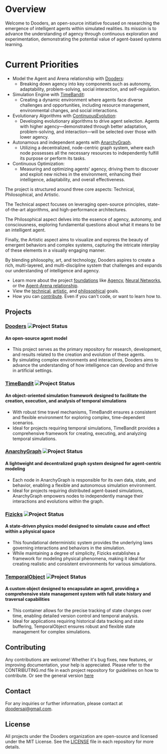 # Overview

Welcome to Dooders, an open-source initiative focused on researching the emergence of intelligent agents within simulated realities. Its mission is to advance the understanding of agency through continuous exploration and experimentation, demonstrating the potential value of agent-based systems learning.

# Current Priorities

- Model the Agent and Arena relationship with [Dooders](https://github.com/Dooders/Dooders):
  - Breaking down agency into key components such as autonomy, adaptability, problem-solving, social interaction, and self-regulation.
- Simulation Engine with [TimeBandit](https://github.com/Dooders/TimeBandit):
  - Creating a dynamic environment where agents face diverse challenges and opportunities, including resource management, environmental changes, and social interactions.
- Evolutionary Algorithms with [ContinuousEvolution](https://github.com/Dooders/ContinuousEvolution):
  - Developing evolutionary algorithms to drive agent selection. Agents with higher agency—demonstrated through better adaptation, problem-solving, and interaction—will be selected over those with lower agency.
- Autonamous and independent agents with [AnarchyGraph](https://github.com/Dooders/AnarchyGraph).
  - Utilizing a decentralized, node-centric graph system, where each node possesses all the necessary resources to independently fulfill its purpose or perform its tasks.
- Continuous Optimization:
  - Measuring and optimizing agents' agency, driving them to discover and exploit new niches in the environment, enhancing their intelligence, adaptability, and overall effectiveness.

The project is structured around three core aspects: Technical, Philosophical, and Artistic.

The Technical aspect focuses on leveraging open-source principles, state-of-the-art algorithms, and high-performance architectures.

The Philosophical aspect delves into the essence of agency, autonomy, and consciousness, exploring fundamental questions about what it means to be an intelligent agent.

Finally, the Artistic aspect aims to visualize and express the beauty of emergent behaviors and complex systems, capturing the intricate interplay of these elements in a visually engaging manner.

By blending philosophy, art, and technology, Dooders aspires to create a rich, multi-layered, and multi-discipline system that challenges and expands our understanding of intelligence and agency.

- Learn more about the project [foundations](../docs/Foundations.md) like [Agency](../docs/Agency.md), [Neural Networks](../docs/NeuralNetworks.md), or the [Agent-Arena relationship](../docs/Agent-Arena.md).
- View the [technical](../docs/Goals.md#technical-goals-of-the-dooders-project), [artistic](../docs/Goals.md#artistic-goals-of-the-dooders-project), and [philosophical](../docs/Goals.md#philosophical-goals-of-the-dooders-project) goals.
- How you can [contribute](../docs/Contributing.md). Even if you can't code, or want to learn how to.


## Projects

### [Dooders](https://github.com/Dooders/Dooders) ![Project Status](https://img.shields.io/badge/status-in%20development-orange)
#### An open-source agent model

- This project serves as the primary repository for research, development, and results related to the creation and evolution of these agents.
- By simulating complex environments and interactions, Dooders aims to advance the understanding of how intelligence can develop and thrive in artificial settings.

### [TimeBandit](https://github.com/Dooders/TimeBandit) ![Project Status](https://img.shields.io/badge/status-in%20development-orange)
#### An object-oriented simulation framework designed to facilitate the creation, execution, and analysis of temporal simulations

- With robust time travel mechanisms, TimeBandit ensures a consistent and flexible environment for exploring complex, time-dependent scenarios.
- Ideal for projects requiring temporal simulations, TimeBandit provides a comprehensive framework for creating, executing, and analyzing temporal simulations.

### [AnarchyGraph](https://github.com/Dooders/AnarchyGraph) ![Project Status](https://img.shields.io/badge/status-in%20development-orange)
#### A lightweight and decentralized graph system designed for agent-centric modeling

- Each node in AnarchyGraph is responsible for its own data, state, and behavior, enabling a flexible and autonomous simulation environment.
- Ideal for projects requiring distributed agent-based simulations, AnarchyGraph empowers nodes to independently manage their interactions and evolutions within the graph.

### [Fizicks](https://github.com/Dooders/Fizicks) ![Project Status](https://img.shields.io/badge/status-in%20development-orange)
#### A state-driven physics model designed to simulate cause and effect within a physical space

- This foundational deterministic system provides the underlying laws governing interactions and behaviors in the simulation. 
- While maintaining a degree of simplicity, Fizicks establishes a framework for modeling physical phenomena, making it ideal for creating realistic and consistent environments for various simulations.

### [TemporalObject](https://github.com/Dooders/TemporalObject) ![Project Status](https://img.shields.io/badge/status-in%20development-orange)
#### A custom object designed to encapsulate an agent, providing a comprehensive state management system with full state history and traversal capabilities

- This container allows for the precise tracking of state changes over time, enabling detailed version control and temporal analysis.
- Ideal for applications requiring historical data tracking and state buffering, TemporalObject ensures robust and flexible state management for complex simulations.

## Contributing

Any contributions are welcome! Whether it's bug fixes, new features, or improving documentation, your help is appreciated. Please refer to the CONTRIBUTING.md file in each project repository for guidelines on how to contribute. Or see the general version [here](https://github.com/Dooders/.github/blob/main/CONTRIBUTING.md)

## Contact

For any inquiries or further information, please contact at doodersai@gmail.com.

## License

All projects under the Dooders organization are open-source and licensed under the MIT License. See the [LICENSE](https://github.com/Dooders/.github/blob/main/LICENSE) file in each repository for more details.



